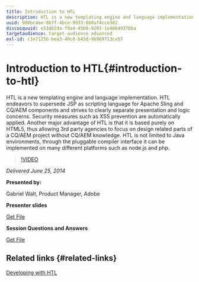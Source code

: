 ```yaml
---
title: Introduction to HTL
description: HTL is a new templating engine and language implementation. HTL endeavors to supersede JSP as scripting language for Apache Sling and CQ/AEM components and strives to clearly separate presentation and logic concerns. Security measures such as XSS prevention are automatically applied. Another major advantage of HTL is that it is based purely on HTML5, thus allowing 3rd party agencies to focus on design related parts of a CQ/AEM project without CQ/AEM knowledge. HTL is not limited to Java environments, through the pluggable compiler interface it can be implemented on many different platforms such as node.js and php.
uuid: 980bc4ee-8b7f-4bce-9933-8b8af4cce3d2
discoiquuid: e53db2da-f9a4-45b8-9203-1e4084937bba
targetaudience: target-audience advanced
exl-id: c1e7125b-bea3-40c8-b43d-9b969713ca57
---
```

# Introduction to HTL{#introduction-to-htl}

HTL is a new templating engine and language implementation. HTL endeavors to supersede JSP as scripting language for Apache Sling and CQ/AEM components and strives to clearly separate presentation and logic concerns. Security measures such as XSS prevention are automatically applied. Another major advantage of HTL is that it is based purely on HTML5, thus allowing 3rd party agencies to focus on design related parts of a CQ/AEM project without CQ/AEM knowledge. HTL is not limited to Java environments, through the pluggable compiler interface it can be implemented on many different platforms such as node.js and php.

>[!VIDEO](https://video.tv.adobe.com/v/19504/?quality=9)

*Delivered June 25, 2014*

**Presented by:**

Gabriel Walt, Product Manager, Adobe

**Presenter slides**

[Get File](assets/sightly-component-development.pdf)

**Session Questions and Answers**

[Get File](assets/introduction-to-sightly-q-as.pdf)

## Related links {#related-links}

[Developing with HTL](https://docs.adobe.com/docs/en/htl/overview.html?wcmmode=disabled)

<!--
[Get back to the Overview](https://helpx.adobe.com/experience-manager/kt/eseminars/gems/aem-index.html)
-->
